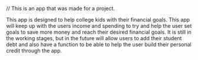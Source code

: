 // This is an app that was made for a project.

  This app is designed to help college kids with their financial goals. This app will keep up with the users income and spending to try and help the user set goals to save more money and reach their desired financial goals.
  It is still in the working stages, but in the future will allow users to add their student debt and also have a function to be able to help the user build their personal credit through the app. 
  
